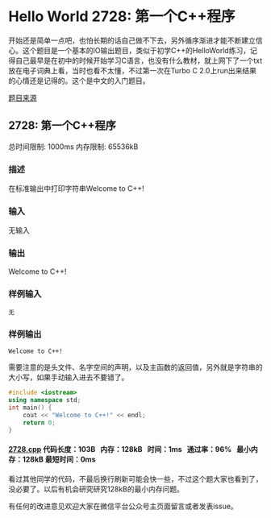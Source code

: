 # Hello World 2728: 第一个C++程序

开始还是简单一点吧，也怕长期的话自己做不下去，另外循序渐进才能不断建立信心。这个题目是一个基本的IO输出题目，类似于初学C++的HelloWorld练习，记得自己最早是在初中的时候开始学习C语言，也没有什么教材，就上网下了一个txt放在电子词典上看，当时也看不太懂，不过第一次在Turbo C 2.0上run出来结果的心情还是记得的。这个是中文的入门题目。

[题目来源](http://bailian.openjudge.cn/practice/2728/)

## 2728: 第一个C++程序

总时间限制: 1000ms    内存限制: 65536kB

### 描述

在标准输出中打印字符串Welcome to C++!

### 输入

无输入

### 输出

Welcome to C++!

### 样例输入
```
无
```
### 样例输出
```
Welcome to C++!
```
需要注意的是头文件、名字空间的声明，以及主函数的返回值，另外就是字符串的大小写，如果手动输入进去不要错了。
```cpp
#include <iostream>
using namespace std;
int main() {
	cout << "Welcome to C++!" << endl;
	return 0;
}
```
#### [2728.cpp](https://github.com/Ienu/ExerciseEveryday/blob/master/Code/2700-2799/2728.cpp) 代码长度：103B   内存：128kB   时间：1ms   通过率：96%   最小内存：128kB  最短时间：0ms

看过其他同学的代码，不最后换行刷新可能会快一些，不过这个题大家也看到了，没必要了。以后有机会研究研究128kB的最小内存问题。

有任何的改进意见欢迎大家在微信平台公众号主页面留言或者发表issue。


